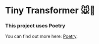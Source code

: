 # Tiny Transformer 🐭🦾

### This project uses Poetry
You can find out more here: [Poetry](https://python-poetry.org/).